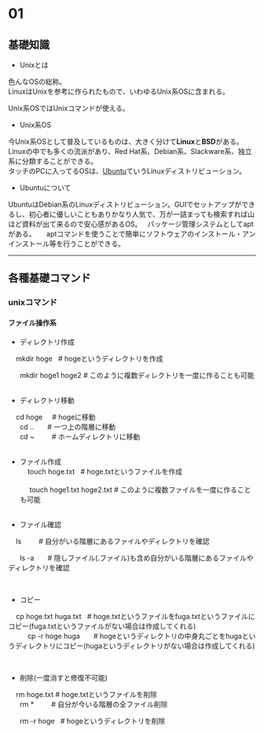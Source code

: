 # 01

## 基礎知識

- Unixとは

色んなOSの総称。  
LinuxはUnixを参考に作られたもので、いわゆるUnix系OSに含まれる。  
  
Unix系OSではUnixコマンドが使える。

- Unix系OS

今Unix系OSとして普及しているものは、大きく分けて**Linux**と**BSD**がある。  
Linuxの中でも多くの流派があり、Red Hat系、Debian系、Slackware系、独立系に分類することができる。  
タッチのPCに入ってるOSは、<a href="https://www.ubuntulinux.jp/">Ubuntu</a>ていうLinuxディストリビューション。

- Ubuntuについて

UbuntuはDebian系のLinuxディストリビューション。GUIでセットアップができるし、初心者に優しいこともありかなり人気で、万が一詰まっても検索すれば山ほど資料が出て来るので安心感があるOS。  
パッケージ管理システムとしてaptがある。 　
aptコマンドを使うことで簡単にソフトウェアのインストール・アンインストール等を行うことができる。  

---

## 各種基礎コマンド

### unixコマンド

#### ファイル操作系


- ディレクトリ作成  
    
       mkdir hoge   # hogeというディレクトリを作成 
    
       mkdir hoge1 hoge2  # このように複数ディレクトリを一度に作ることも可能  
      
    
    
- ディレクトリ移動  
    
       cd hoge      # hogeに移動  
       
       cd ..        # 一つ上の階層に移動  
       
       cd ~         # ホームディレクトリに移動  
    
   
- ファイル作成  
    
      touch hoge.txt    # hoge.txtというファイルを作成  
        
      touch hoge1.txt hoge2.txt  # このように複数ファイルを一度に作ることも可能  
      
    
- ファイル確認  

       ls          # 自分がいる階層にあるファイルやディレクトリを確認  
       
       ls -a       # 隠しファイル(.ファイル)も含め自分がいる階層にあるファイルやディレクトリを確認  
      
    
- コピー  

       cp hoge.txt huga.txt   # hoge.txtというファイルをfuga.txtというファイルにコピー(fuga.txtというファイルがない場合は作成してくれる)  
    
       cp -r hoge huga        # hogeというディレクトリの中身丸ごとをhugaというディレクトリにコピー(hugaというディレクトリがない場合は作成してくれる)
       
      
    
- 削除(一度消すと修復不可能)

       rm hoge.txt  # hoge.txtというファイルを削除  
       
       rm *         # 自分が今いる階層の全ファイル削除  
       
       rm -r hoge   # hogeというディレクトリを削除   
     

    
  
